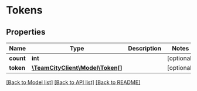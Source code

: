 # Tokens

## Properties
Name | Type | Description | Notes
------------ | ------------- | ------------- | -------------
**count** | **int** |  | [optional] 
**token** | [**\TeamCityClient\Model\Token[]**](Token.md) |  | [optional] 

[[Back to Model list]](../README.md#documentation-for-models) [[Back to API list]](../README.md#documentation-for-api-endpoints) [[Back to README]](../README.md)


